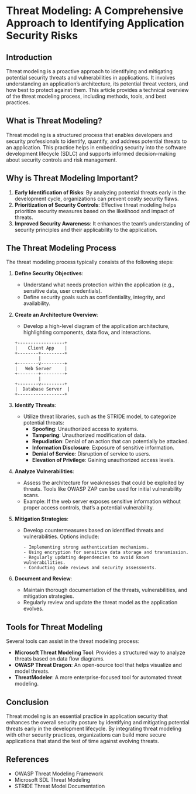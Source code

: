 # Threat Modeling: A Comprehensive Approach to Identifying Application Security Risks

## Introduction
Threat modeling is a proactive approach to identifying and mitigating potential security threats and vulnerabilities in applications. It involves understanding an application’s architecture, its potential threat vectors, and how best to protect against them. This article provides a technical overview of the threat modeling process, including methods, tools, and best practices.

## What is Threat Modeling?
Threat modeling is a structured process that enables developers and security professionals to identify, quantify, and address potential threats to an application. This practice helps in embedding security into the software development lifecycle (SDLC) and supports informed decision-making about security controls and risk management.

## Why is Threat Modeling Important?
1. **Early Identification of Risks**: By analyzing potential threats early in the development cycle, organizations can prevent costly security flaws.
2. **Prioritization of Security Controls**: Effective threat modeling helps prioritize security measures based on the likelihood and impact of threats.
3. **Improved Security Awareness**: It enhances the team’s understanding of security principles and their applicability to the application.

## The Threat Modeling Process
The threat modeling process typically consists of the following steps:

1. **Define Security Objectives**:
   - Understand what needs protection within the application (e.g., sensitive data, user credentials).
   - Define security goals such as confidentiality, integrity, and availability.

2. **Create an Architecture Overview**:
   - Develop a high-level diagram of the application architecture, highlighting components, data flow, and interactions.
   ```plaintext
   +------------------+
   |    Client App    |
   +--------+---------+
            |
   +--------v---------+
   |   Web Server     |
   +--------+---------+
            |
   +--------v---------+
   |  Database Server  |
   +------------------+
   ```

3. **Identify Threats**:
   - Utilize threat libraries, such as the STRIDE model, to categorize potential threats:
     - **Spoofing**: Unauthorized access to systems.
     - **Tampering**: Unauthorized modification of data.
     - **Repudiation**: Denial of an action that can potentially be attacked.
     - **Information Disclosure**: Exposure of sensitive information.
     - **Denial of Service**: Disruption of service to users.
     - **Elevation of Privilege**: Gaining unauthorized access levels.

4. **Analyze Vulnerabilities**:
   - Assess the architecture for weaknesses that could be exploited by threats. Tools like OWASP ZAP can be used for initial vulnerability scans.
   - Example: If the web server exposes sensitive information without proper access controls, that’s a potential vulnerability.

5. **Mitigation Strategies**:
   - Develop countermeasures based on identified threats and vulnerabilities. Options include:
     ```plaintext
     - Implementing strong authentication mechanisms.
     - Using encryption for sensitive data storage and transmission.
     - Regularly updating dependencies to avoid known vulnerabilities.
     - Conducting code reviews and security assessments.
     ```

6. **Document and Review**:
   - Maintain thorough documentation of the threats, vulnerabilities, and mitigation strategies.
   - Regularly review and update the threat model as the application evolves.

## Tools for Threat Modeling
Several tools can assist in the threat modeling process:
- **Microsoft Threat Modeling Tool**: Provides a structured way to analyze threats based on data flow diagrams.
- **OWASP Threat Dragon**: An open-source tool that helps visualize and model threats.
- **ThreatModeler**: A more enterprise-focused tool for automated threat modeling.

## Conclusion
Threat modeling is an essential practice in application security that enhances the overall security posture by identifying and mitigating potential threats early in the development lifecycle. By integrating threat modeling with other security practices, organizations can build more secure applications that stand the test of time against evolving threats.

## References
- OWASP Threat Modeling Framework
- Microsoft SDL Threat Modeling
- STRIDE Threat Model Documentation


